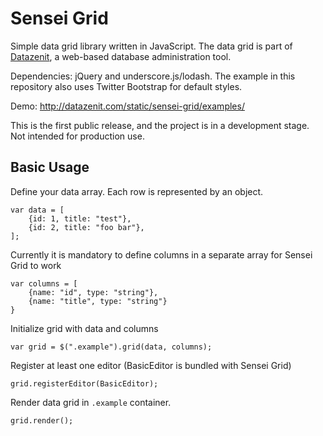 Sensei Grid
===========

Simple data grid library written in JavaScript. The data grid is part of [Datazenit](http://datazenit.com), a web-based database administration tool.

Dependencies: jQuery and underscore.js/lodash. The example in this repository also uses Twitter Bootstrap for default styles.

Demo: http://datazenit.com/static/sensei-grid/examples/

This is the first public release, and the project is in a development stage. Not intended for production use.

## Basic Usage

Define your data array. Each row is represented by an object.

	var data = [
		{id: 1, title: "test"},
		{id: 2, title: "foo bar"},
	];

Currently it is mandatory to define columns in a separate array for Sensei Grid to work  

	var columns = [
		{name: "id", type: "string"},
		{name: "title", type: "string"}
	}

Initialize grid with data and columns

	var grid = $(".example").grid(data, columns);

Register at least one editor (BasicEditor is bundled with Sensei Grid)

	grid.registerEditor(BasicEditor);

Render data grid in ``.example`` container.

	grid.render();